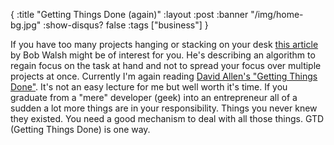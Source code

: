 {
  :title "Getting Things Done (again)"
  :layout :post
  :banner "/img/home-bg.jpg"
  :show-disqus? false
  :tags ["business"]
}

If you have too many projects hanging or stacking on your desk [this article](http://safarisoftware.typepad.com/mlp_developer_news/gtd/index.html) by Bob Walsh might be of interest for you. He's describing an algorithm to regain focus on the task at hand and not to spread your focus over multiple projects at once. Currently I'm again reading [David Allen's "Getting Things Done"](http://www.amazon.de/exec/obidos/ASIN/0142000280/qid=1147787030/sr=8-1/ref=sr_8_xs_ap_i1_xgl/302-7597712-0273655). It's not an easy lecture for me but well worth it's time. If you graduate from a "mere" developer (geek) into an entrepreneur all of a sudden a lot more things are in your responsibility. Things you never knew they existed. You need a good mechanism to deal with all those things. GTD (Getting Things Done) is one way.
